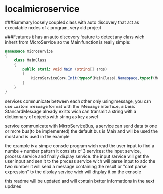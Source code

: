# localmicroservice


###Summary
loosely coupled class with auto discovery that act as executable nodes of a program, very old project 

###Features
it has an auto discovery feature to detect any class wich inherit from MicroService so the Main function is really simple:

```C#
namespace microservice
{
	class MainClass
	{
		public static void Main (string[] args)
		{
			MicroServiceCore.Init(typeof(MainClass).Namespace,typeof(MainClass).Assembly);
		}
	}
}
```

services communicate between each other only using message, you can use custom message format with the IMessage interface, a basic StandardMessage already exists wich can transmit a string with a dictionnary of objects with string as key aswell

service communicate with MicroServiceBus, a service can send data to one or more bus(to be implemented)
the default bus is Main and will be used the most and is used in the example

the example is a simple console program wich read the user input to find a numbe + number pattern it consists of 3 services: the input service, process service and finally display service.
the input service will get the user input and sen it to the process service wich will parse input to add the two number 
it will send a message containing the result or "cant parse expression" to the display service wich will display it on the console


this readme will be updated and will contain better informations in the next updates 








